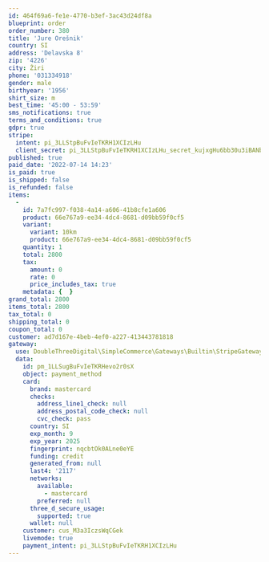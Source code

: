 ```yaml
---
id: 464f69a6-fe1e-4770-b3ef-3ac43d24df8a
blueprint: order
order_number: 380
title: 'Jure Orešnik'
country: SI
address: 'Delavska 8'
zip: '4226'
city: Žiri
phone: '031334918'
gender: male
birthyear: '1956'
shirt_size: m
best_time: '45:00 - 53:59'
sms_notifications: true
terms_and_conditions: true
gdpr: true
stripe:
  intent: pi_3LLStpBuFvIeTKRH1XCIzLHu
  client_secret: pi_3LLStpBuFvIeTKRH1XCIzLHu_secret_kujxgHu6bb30u3iBANbCHr3kF
published: true
paid_date: '2022-07-14 14:23'
is_paid: true
is_shipped: false
is_refunded: false
items:
  -
    id: 7a7fc997-f038-4a14-a606-41b8cfe1a606
    product: 66e767a9-ee34-4dc4-8681-d09bb59f0cf5
    variant:
      variant: 10km
      product: 66e767a9-ee34-4dc4-8681-d09bb59f0cf5
    quantity: 1
    total: 2800
    tax:
      amount: 0
      rate: 0
      price_includes_tax: true
    metadata: {  }
grand_total: 2800
items_total: 2800
tax_total: 0
shipping_total: 0
coupon_total: 0
customer: ad7d167e-4beb-4ef0-a227-413443781818
gateway:
  use: DoubleThreeDigital\SimpleCommerce\Gateways\Builtin\StripeGateway
  data:
    id: pm_1LLSugBuFvIeTKRHevo2r0sX
    object: payment_method
    card:
      brand: mastercard
      checks:
        address_line1_check: null
        address_postal_code_check: null
        cvc_check: pass
      country: SI
      exp_month: 9
      exp_year: 2025
      fingerprint: nqcbtOk0ALne0eYE
      funding: credit
      generated_from: null
      last4: '2117'
      networks:
        available:
          - mastercard
        preferred: null
      three_d_secure_usage:
        supported: true
      wallet: null
    customer: cus_M3a3IczsWqCGek
    livemode: true
    payment_intent: pi_3LLStpBuFvIeTKRH1XCIzLHu
---
```

